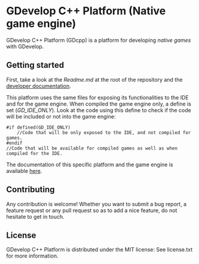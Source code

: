 GDevelop C++ Platform (Native game engine)
=========================

GDevelop C++ Platform (GDcpp) is a platform for developing *native games* with GDevelop.

Getting started
---------------

First, take a look at the *Readme.md* at the root of the repository and the [developer documentation](http://4ian.github.io/GD-Documentation/).

This platform uses the same files for exposing its functionalities to the IDE and for the game engine. When compiled the game engine only, a define is set (*GD_IDE_ONLY*). Look at the code using this define to check if the code will be included or not into the game engine:

    #if defined(GD_IDE_ONLY)
        //Code that will be only exposed to the IDE, and not compiled for games.
    #endif
    //Code that will be available for compiled games as well as when compiled for the IDE.


The documentation of this specific platform and the game engine is available [here](http://4ian.github.io/GD-Documentation/GDCpp%20Documentation).

Contributing
------------

Any contribution is welcome! Whether you want to submit a bug report, a feature request
or any pull request so as to add a nice feature, do not hesitate to get in touch.

License
-------

GDevelop C++ Platform is distributed under the MIT license: See license.txt for
more information.
